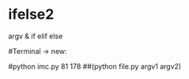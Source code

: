 # ifelse2
argv &amp; if elif else

#Terminal -> new:

#python imc.py 81 178
##(python file.py argv1 argv2)
